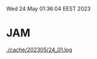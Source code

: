 Wed 24 May 01:36:04 EEST 2023
# JAM
<a href='./cache/202305/24_01.log'>./cache/202305/24_01.log</a>
